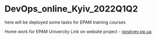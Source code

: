 # DevOps_online_Kyiv_2022Q1Q2
here will be deployed some tasks for EPAM training courses

Home work for EPAM Univercity Link on website project - [ignatyev.pp.ua](http://www.ignatyev.pp.ua/)
